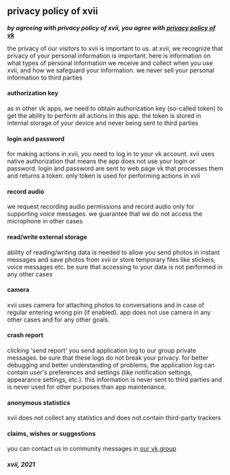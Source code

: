 ## privacy policy of xvii

***by agreeing with privacy policy of xvii, you agree with [privacy policy of vk](https://m.vk.com/privacy?api_view=1)***

the privacy of our visitors to xvii is important to us.
at xvii, we recognize that privacy of your personal information is important. here is information on
what types of personal information we receive and collect when you use xvii, and how we safeguard
your information. we never sell your personal information to third parties

#### authorization key
as in other vk apps, we need to obtain authorization key (so-called token) to get the ability to
perform all actions in this app. the token is stored in internal storage of your device and never
being sent to third parties

#### login and password
for making actions in xvii, you need to log in to your vk account. xvii uses native authorization
that means the app does not use your login or password. login and password are sent to web page vk that
processes them and returns a token. only token is used for performing actions in xvii

#### record audio
we request recording audio permissions and record audio only for supporting voice messages. we
guarantee that we do not access the microphone in other cases

#### read/write external storage
ability of reading/writing data is needed to allow you send photos in instant messages and save
photos from xvii or store temporary files like stickers, voice messages etc. be sure that accessing
to your data is not performed in any other cases

#### camera
xvii uses camera for attaching photos to conversations and in case of regular entering wrong pin (if enabled).
app does not use camera in any other cases and for any other goals.

#### crash report
clicking 'send report' you send application log to our group private messages. be sure that these
logs do not break your privacy. for better debugging and better understanding of problems, the application log can
contain user's preferences and settings (like notification settings, appearance settings, etc.). this
information is never sent to third parties and is never used for other purposes than app maintenance.

#### anonymous statistics
xvii does not collect any statistics and does not contain third-party trackers

#### claims, wishes or suggestions
you can contact us in community messages in [our vk group](https://vk.com/xvii_app)

##### xvii, 2021
